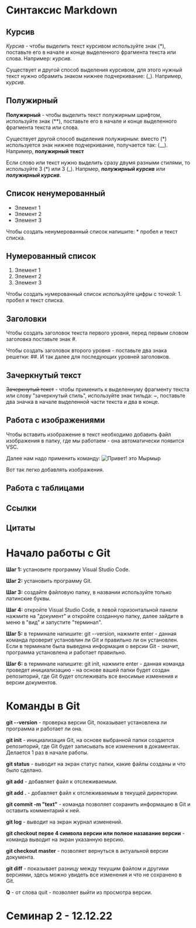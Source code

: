 # Синтаксис Markdown

## Курсив

*Курсив* - чтобы выделить текст курсивом используйте знак (*), поставьте его в начале и конце выделенного фрагмента текста или слова. Например: *курсив*.

Существует и другой способ выделения курсивом, для этого нужный текст нужно обрамить знаком нижнее подчеркивание: (_). Например, _курсив_.

## Полужирный

**Полужирный** - чтобы выделить текст полужирным шрифтом, используйте знак (**), поставьте его в начале и конце выделенного фрагмента текста или слова.

Существует другой способ выделения полужирным: вместо (*) используется знак нижнее подчеркивание, получается так: (__). Например, __полужирный текст__

Если слово или текст нужно выделить сразу двумя разными стилями, то используйте 3 (*) или 3 (_). Напрмер, ***полужирный курсив*** или ___полужирный курсив___.

## Список ненумерованный

* Элемент 1
* Элемент 2
* Элемент 3

Чтобы создать ненумерованный список напишите: * пробел и текст списка. 

## Нумерованный список

1. Элемент 1
2. Элемент 2
3. Элемент 3

Чтобы создать нумерованный список используйте цифры с точкой: 1. пробел и текст списка.

## Заголовки

Чтобы создать заголовок текста первого уровня, перед первым словом заголовка поставьте знак #.

Чтобы создать заголовок второго уровня - поставьте два знака решетки: ##. И так далее для последующих уровней заголовков.

## Зачеркнутый текст

~~Зачеркнутый текст~~ - чтобы применить к выделеннуму фрагменту текста или слову "зачеркнутый стиль", используйте знак тильда: ~, поставьте два значка в начале выделенной части текста и два в конце.

## Работа с изображениями

Чтобы вставить изображение в текст необходимо добавить файл изображения в папку, где мы работаем - она автоматически появится VSC. 

Далее нам надо применить команду:
![Привет! это Мырмыр](mirmir.jpg)

Вот так легко добавлять изображения.

## Работа с таблицами


## Ссылки


## Цитаты


# Начало работы с Git

**Шаг 1:** установите программу Visual Studio Code.

**Шаг 2:** установить программу Git.

**Шаг 3:** создайте файловую папку, в названии используйте только латинские буквы.

**Шаг 4:** откройте Visual Studio Code, в левой горизонтальной панели нажмите на "документ" и откройте созданную папку, далее зайдите в меню в "вид" и запустите "терминал".

**Шаг 5:** в терминале напишите: git --version, нажмите enter - данная команда проверит установлин ли Git и правильно ли он установлен. Если в терминале была выведена информация о версии Git - значит, программа установлена и работает правильно.

**Шаг 6:** в терминале напишите: git init, нажмите enter - данная команда проведет инициализацию - на основе вашей папки будет создан репозиторий, где Git будет отслеживать все вносимые изменения и версии документов.


# Команды в Git

**git --version** - проверка версии Git, показывает установлена ли программа и работает ли она. 

**git init** - инициализация Git, на основе выбранной папки создается репозиторий, где Git будет записывать все изменения в докаментах. Делается 1 раз в начале работы.

**git status** - выводит на экран статус папки, какие файлы созданы и что было сделано.

**git add** - добавляет файл к отслеживаемым.

**git add .** - добавляет файл к отслеживаемым в текущей директории.

**git commit -m "text"** - команда позволяет сохранить информацию в Git и оставить комментарий к ней.

**git log** - выводит на экран журнал изменений.

**git checkout перве 4 символа версии или полное назавание версии** - команда выводит на экран указанную версию.

**git checkout master** - позволяет вернуться в актуальной версии документа.

**git diff** - показывает разницу между текущим файлом и другими версиями, здесь можно увидеть все изменения и что не сохранено в Git.

**Q** - от слова quit - позволяет выйти из просмотра версии.


# Семинар 2 - 12.12.22

